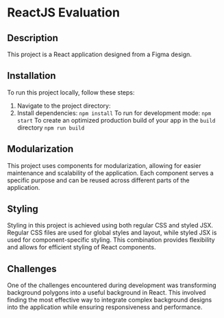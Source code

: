 ReactJS Evaluation
============

Description
-----------

This project is a React application designed from a Figma design.

Installation
------------

To run this project locally, follow these steps:


1. Navigate to the project directory:
2. Install dependencies:
```npm install```
To run for development mode:
```npm start```
To create an optimized production build of your app in the `build` directory
```npm run build```

Modularization
--------------

This project uses components for modularization, allowing for easier maintenance and scalability of the application. Each component serves a specific purpose and can be reused across different parts of the application.

Styling
-------

Styling in this project is achieved using both regular CSS and styled JSX. Regular CSS files are used for global styles and layout, while styled JSX is used for component-specific styling. This combination provides flexibility and allows for efficient styling of React components.

Challenges
----------

One of the challenges encountered during development was transforming background polygons into a useful background in React. This involved finding the most effective way to integrate complex background designs into the application while ensuring responsiveness and performance.





